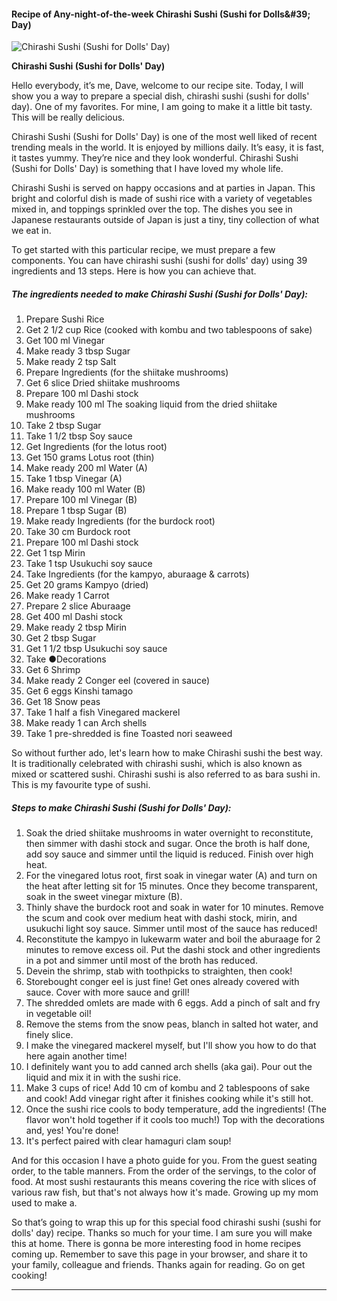             

#### Recipe of Any-night-of-the-week Chirashi Sushi (Sushi for Dolls&amp;#39; Day)

![Chirashi Sushi (Sushi for Dolls' Day)](https://img-global.cpcdn.com/recipes/5582808807374848/751x532cq70/chirashi-sushi-sushi-for-dolls-day-recipe-main-photo.jpg)

**Chirashi Sushi (Sushi for Dolls' Day)**

Hello everybody, it’s me, Dave, welcome to our recipe site. Today, I will show you a way to prepare a special dish, chirashi sushi (sushi for dolls' day). One of my favorites. For mine, I am going to make it a little bit tasty. This will be really delicious.

Chirashi Sushi (Sushi for Dolls' Day) is one of the most well liked of recent trending meals in the world. It is enjoyed by millions daily. It’s easy, it is fast, it tastes yummy. They’re nice and they look wonderful. Chirashi Sushi (Sushi for Dolls' Day) is something that I have loved my whole life.

Chirashi Sushi is served on happy occasions and at parties in Japan. This bright and colorful dish is made of sushi rice with a variety of vegetables mixed in, and toppings sprinkled over the top. The dishes you see in Japanese restaurants outside of Japan is just a tiny, tiny collection of what we eat in.

To get started with this particular recipe, we must prepare a few components. You can have chirashi sushi (sushi for dolls' day) using 39 ingredients and 13 steps. Here is how you can achieve that.

##### The ingredients needed to make Chirashi Sushi (Sushi for Dolls' Day):

1.  Prepare Sushi Rice
2.  Get 2 1/2 cup Rice (cooked with kombu and two tablespoons of sake)
3.  Get 100 ml Vinegar
4.  Make ready 3 tbsp Sugar
5.  Make ready 2 tsp Salt
6.  Prepare Ingredients (for the shiitake mushrooms)
7.  Get 6 slice Dried shiitake mushrooms
8.  Prepare 100 ml Dashi stock
9.  Make ready 100 ml The soaking liquid from the dried shiitake mushrooms
10.  Take 2 tbsp Sugar
11.  Take 1 1/2 tbsp Soy sauce
12.  Get Ingredients (for the lotus root)
13.  Get 150 grams Lotus root (thin)
14.  Make ready 200 ml Water (A)
15.  Take 1 tbsp Vinegar (A)
16.  Make ready 100 ml Water (B)
17.  Prepare 100 ml Vinegar (B)
18.  Prepare 1 tbsp Sugar (B)
19.  Make ready Ingredients (for the burdock root)
20.  Take 30 cm Burdock root
21.  Prepare 100 ml Dashi stock
22.  Get 1 tsp Mirin
23.  Take 1 tsp Usukuchi soy sauce
24.  Take Ingredients (for the kampyo, aburaage & carrots)
25.  Get 20 grams Kampyo (dried)
26.  Make ready 1 Carrot
27.  Prepare 2 slice Aburaage
28.  Get 400 ml Dashi stock
29.  Make ready 2 tbsp Mirin
30.  Get 2 tbsp Sugar
31.  Get 1 1/2 tbsp Usukuchi soy sauce
32.  Take ●Decorations
33.  Get 6 Shrimp
34.  Make ready 2 Conger eel (covered in sauce)
35.  Get 6 eggs Kinshi tamago
36.  Get 18 Snow peas
37.  Take 1 half a fish Vinegared mackerel
38.  Make ready 1 can Arch shells
39.  Take 1 pre-shredded is fine Toasted nori seaweed

So without further ado, let's learn how to make Chirashi sushi the best way. It is traditionally celebrated with chirashi sushi, which is also known as mixed or scattered sushi. Chirashi sushi is also referred to as bara sushi in. This is my favourite type of sushi.

##### Steps to make Chirashi Sushi (Sushi for Dolls' Day):

1.  Soak the dried shiitake mushrooms in water overnight to reconstitute, then simmer with dashi stock and sugar. Once the broth is half done, add soy sauce and simmer until the liquid is reduced. Finish over high heat.
2.  For the vinegared lotus root, first soak in vinegar water (A) and turn on the heat after letting sit for 15 minutes. Once they become transparent, soak in the sweet vinegar mixture (B).
3.  Thinly shave the burdock root and soak in water for 10 minutes. Remove the scum and cook over medium heat with dashi stock, mirin, and usukuchi light soy sauce. Simmer until most of the sauce has reduced!
4.  Reconstitute the kampyo in lukewarm water and boil the aburaage for 2 minutes to remove excess oil. Put the dashi stock and other ingredients in a pot and simmer until most of the broth has reduced.
5.  Devein the shrimp, stab with toothpicks to straighten, then cook!
6.  Storebought conger eel is just fine! Get ones already covered with sauce. Cover with more sauce and grill!
7.  The shredded omlets are made with 6 eggs. Add a pinch of salt and fry in vegetable oil!
8.  Remove the stems from the snow peas, blanch in salted hot water, and finely slice.
9.  I make the vinegared mackerel myself, but I'll show you how to do that here again another time!
10.  I definitely want you to add canned arch shells (aka gai). Pour out the liquid and mix it in with the sushi rice.
11.  Make 3 cups of rice! Add 10 cm of kombu and 2 tablespoons of sake and cook! Add vinegar right after it finishes cooking while it's still hot.
12.  Once the sushi rice cools to body temperature, add the ingredients! (The flavor won't hold together if it cools too much!) Top with the decorations and, yes! You're done!
13.  It's perfect paired with clear hamaguri clam soup!

And for this occasion I have a photo guide for you. From the guest seating order, to the table manners. From the order of the servings, to the color of food. At most sushi restaurants this means covering the rice with slices of various raw fish, but that's not always how it's made. Growing up my mom used to make a.

So that’s going to wrap this up for this special food chirashi sushi (sushi for dolls' day) recipe. Thanks so much for your time. I am sure you will make this at home. There is gonna be more interesting food in home recipes coming up. Remember to save this page in your browser, and share it to your family, colleague and friends. Thanks again for reading. Go on get cooking!

* * *